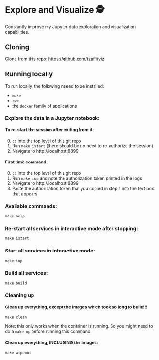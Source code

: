 # Explore and Visualize 🕵

Constantly improve my Jupyter data exploration and visualization capabilities.

## Cloning

Clone from this repo: https://github.com/tzaffi/viz

## Running locally

To run locally, the following neeed to be installed:

* `make`
* `awk`
* the `docker` family of applications

### Explore the data in a Jupyter notebook:

#### To re-start the session after exiting from it:

0. `cd` into the top level of this git repo
1. Run `make istart` (there should be no need to re-authorize the session)
2. Navigate to http://localhost:8899


#### First time command:

0. `cd` into the top level of this git repo
1. Run `make iup` and note the authorization token printed in the logs
2. Navigate to http://localhost:8899
3. Paste the authorization token that you copied in step 1 into the text box that appears

### Available commands:

`make help` 

### Re-start all services in interactive mode after stopping:

`make istart`

### Start all services in interactive mode:

`make iup`

### Build all services:

`make build`


### Cleaning up

#### Clean up everything, except the images which took so long to build!!!

`make clean` 

Note: this only works when the container is running. So you might need to do a `make up` before running this command

#### Clean up everything, INCLUDING the images:

`make wipeout`

